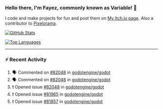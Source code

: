 ### Hello there, I'm Fayez, commonly known as Variable! 👋
I code and make projects for fun and post them on [My Itch.io page](https://variable-industries.itch.io/). Also a contributor to [Pixelorama](https://github.com/Orama-Interactive/Pixelorama).

[![GitHub Stats](https://github-readme-stats.vercel.app/api/?username=Variable-ind&show_icons=true&theme=merko)](https://github.com/anuraghazra/github-readme-stats)

[![Top Languages](https://github-readme-stats.vercel.app/api/top-langs/?username=Variable-ind&layout=compact&theme=merko)](https://github.com/anuraghazra/github-readme-stats)

---

### :zap: Recent Activity

<!--START_SECTION:activity-->
1. 🗣 Commented on [#82048](https://github.com/godotengine/godot/issues/82048#issuecomment-1730865155) in [godotengine/godot](https://github.com/godotengine/godot)
2. 🗣 Commented on [#82048](https://github.com/godotengine/godot/issues/82048#issuecomment-1730729342) in [godotengine/godot](https://github.com/godotengine/godot)
3. ❗ Opened issue [#82048](https://github.com/godotengine/godot/issues/82048) in [godotengine/godot](https://github.com/godotengine/godot)
4. ❗ Opened issue [#81965](https://github.com/godotengine/godot/issues/81965) in [godotengine/godot](https://github.com/godotengine/godot)
5. ❗ Opened issue [#81857](https://github.com/godotengine/godot/issues/81857) in [godotengine/godot](https://github.com/godotengine/godot)
<!--END_SECTION:activity-->

<!--
**Variable-ind/Variable-ind** is a ✨ _special_ ✨ repository because its `README.md` (this file) appears on your GitHub profile.

Here are some ideas to get you started:
- 🌱 I’m currently studying at ...
- 🔭 I’m currently working on ...
- 👯 I’m looking to collaborate on ...
- 🤔 I’m looking for help with ...
- 💬 Ask me about ...
- 📫 How to reach me: ...
- ⚡ Fun fact: ...
-->
